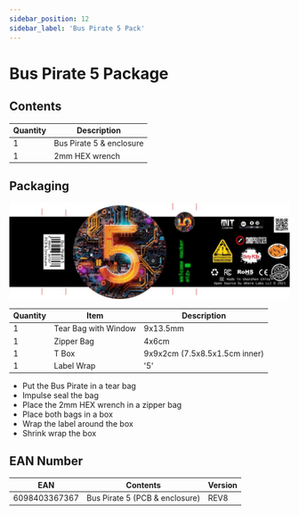```yaml
---
sidebar_position: 12
sidebar_label: 'Bus Pirate 5 Pack'
---
```

# Bus Pirate 5 Package

## Contents

|Quantity|Description|
|-|-|
|1|Bus Pirate 5 & enclosure|
|1|2mm HEX wrench|

## Packaging

![](./img/wrap-5.jpg)

|Quantity|Item|Description|
|-|-|-|
|1|Tear Bag with Window|9x13.5mm|
|1|Zipper Bag|4x6cm|
|1|T Box|9x9x2cm (7.5x8.5x1.5cm inner)|
|1|Label Wrap|'5'|

- Put the Bus Pirate in a tear bag
- Impulse seal the bag
- Place the 2mm HEX wrench in a zipper bag
- Place both bags in a box
- Wrap the label around the box
- Shrink wrap the box

## EAN Number

|**EAN**|**Contents**|**Version**|
|-|-|-|
|6098403367367|Bus Pirate 5 (PCB & enclosure)|REV8|
